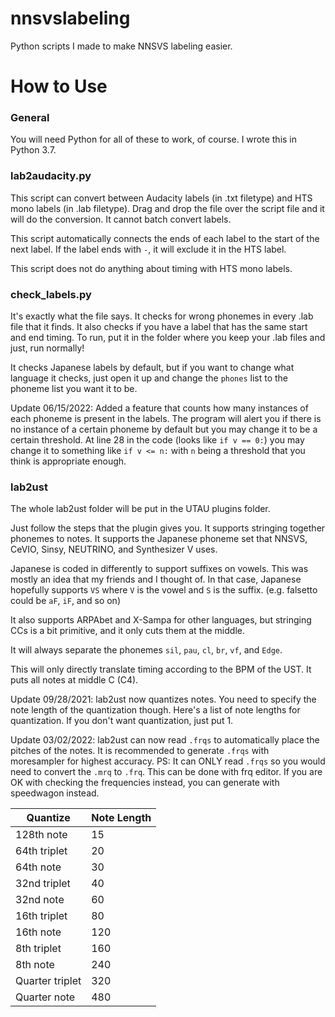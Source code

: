 # nnsvslabeling
Python scripts I made to make NNSVS labeling easier.

# How to Use
### General
You will need Python for all of these to work, of course. I wrote this in Python 3.7.

### lab2audacity.py
This script can convert between Audacity labels (in .txt filetype) and HTS mono labels (in .lab filetype). Drag and drop the file over the script file and it will do the conversion. It cannot batch convert labels.

This script automatically connects the ends of each label to the start of the next label. If the label ends with `-`, it will exclude it in the HTS label.

This script does not do anything about timing with HTS mono labels.

### check_labels.py

It's exactly what the file says. It checks for wrong phonemes in every .lab file that it finds. It also checks if you have a label that has the same start and end timing. To run, put it in the folder where you keep your .lab files and just, run normally!

It checks Japanese labels by default, but if you want to change what language it checks, just open it up and change the `phones` list to the phoneme list you want it to be.

Update 06/15/2022: Added a feature that counts how many instances of each phoneme is present in the labels. The program will alert you if there is no instance of a certain phoneme by default but you may change it to be a certain threshold. At line 28 in the code (looks like `if v == 0:`) you may change it to something like `if v <= n:` with `n` being a threshold that you think is appropriate enough.

### lab2ust
The whole lab2ust folder will be put in the UTAU plugins folder.

Just follow the steps that the plugin gives you. It supports stringing together phonemes to notes. It supports the Japanese phoneme set that NNSVS, CeVIO, Sinsy, NEUTRINO, and Synthesizer V uses.

Japanese is coded in differently to support suffixes on vowels. This was mostly an idea that my friends and I thought of. In that case, Japanese hopefully supports `VS` where `V` is the vowel and `S` is the suffix. (e.g. falsetto could be `aF`, `iF`, and so on)

It also supports ARPAbet and X-Sampa for other languages, but stringing CCs is a bit primitive, and it only cuts them at the middle.

It will always separate the phonemes `sil`, `pau`, `cl`, `br`, `vf`, and `Edge`.

This will only directly translate timing according to the BPM of the UST. It puts all notes at middle C (C4).

Update 09/28/2021: lab2ust now quantizes notes. You need to specify the note length of the quantization though. Here's a list of note lengths for quantization. If you don't want quantization, just put 1.

Update 03/02/2022: lab2ust can now read `.frqs` to automatically place the pitches of the notes. It is recommended to generate `.frqs` with moresampler for highest accuracy. PS: It can ONLY read `.frqs` so you would need to convert the `.mrq` to `.frq`. This can be done with frq editor. If you are OK with checking the frequencies instead, you can generate with speedwagon instead.

| Quantize | Note Length |
| --- | --- |
| 128th note | 15 |
| 64th triplet | 20 |
| 64th note | 30 |
| 32nd triplet | 40 |
| 32nd note | 60 |
| 16th triplet | 80 |
| 16th note | 120 |
| 8th triplet | 160 |
| 8th note | 240 |
| Quarter triplet | 320 |
| Quarter note | 480 |
